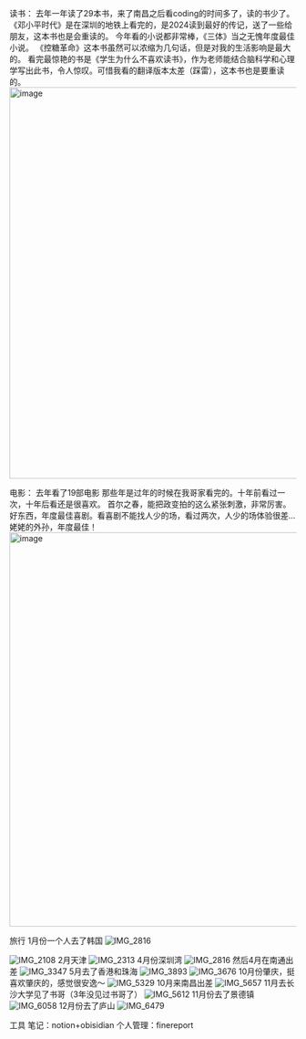 读书：
去年一年读了29本书，来了南昌之后看coding的时间多了，读的书少了。
《邓小平时代》是在深圳的地铁上看完的，是2024读到最好的传记，送了一些给朋友，这本书也是会重读的。
今年看的小说都非常棒，《三体》当之无愧年度最佳小说。
《控糖革命》这本书虽然可以浓缩为几句话，但是对我的生活影响是最大的。
看完最惊艳的书是《学生为什么不喜欢读书》，作为老师能结合脑科学和心理学写出此书，令人惊叹。可惜我看的翻译版本太差（踩雷），这本书也是要重读的。
<img width="686" alt="image" src="https://github.com/user-attachments/assets/c5ac3016-3afe-477c-b100-1d7e9ca1edce" />

电影：
去年看了19部电影
那些年是过年的时候在我哥家看完的。十年前看过一次，十年后看还是很喜欢。
首尔之春，能把政变拍的这么紧张刺激，非常厉害。
好东西，年度最佳喜剧。看喜剧不能找人少的场，看过两次，人少的场体验很差...
姥姥的外孙，年度最佳！
<img width="691" alt="image" src="https://github.com/user-attachments/assets/131ae13b-ddcb-48b1-8a3f-869cf385fd4c" />

旅行
1月份一个人去了韩国
![IMG_2816](https://github.com/user-attachments/assets/3dafa752-e3bf-4b08-b72e-848e8db4d75a)



![IMG_2108](https://github.com/user-attachments/assets/d7ded9b1-50c9-4f44-9960-a2466b676bc2)
2月天津
![IMG_2313](https://github.com/user-attachments/assets/20b53c58-afc8-40c1-8134-87e4803bff0b)
4月份深圳湾
![IMG_2816](https://github.com/user-attachments/assets/73cce60b-92e0-42d4-af90-c0017a213343)
然后4月在南通出差
![IMG_3347](https://github.com/user-attachments/assets/fee3355c-6d6b-4027-82d2-65e490c985dc)
5月去了香港和珠海
![IMG_3893](https://github.com/user-attachments/assets/c22a64e0-1870-4d9b-b986-b088e89e6a22)
![IMG_3676](https://github.com/user-attachments/assets/2d273776-8fad-4e37-981a-b8138d2e0f3a)
10月份肇庆，挺喜欢肇庆的，感觉很安逸～
![IMG_5329](https://github.com/user-attachments/assets/27870b0c-c3aa-4be2-ba5b-d1d68d15d288)
10月来南昌出差
![IMG_5657](https://github.com/user-attachments/assets/109e6486-ca08-4e04-bcb9-e90faebfae48)
11月去长沙大学见了书哥（3年没见过书哥了）
![IMG_5612](https://github.com/user-attachments/assets/63517efd-186d-44ea-ba97-4026c414abe6)
11月份去了景德镇
![IMG_6058](https://github.com/user-attachments/assets/92cb5a10-a426-4270-905b-dccf6047f3b6)
12月份去了庐山
![IMG_6479](https://github.com/user-attachments/assets/405e3295-014c-405b-8625-28db24e26e9e)



工具
笔记：notion+obisidian
个人管理：finereport

